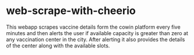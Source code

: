 # web-scrape-with-cheerio

This webapp scrapes vaccine details form the cowin platform every five minutes and then alerts the user if available capacity is greater than zero at any vaccination center in the city. After alerting it also provides the details of the center along with the available slots.
